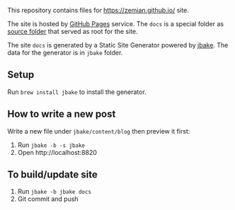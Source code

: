 This repository contains files for https://zemian.github.io/ site.

The site is hosted by [GitHub Pages](https://docs.github.com/en/github/working-with-github-pages) service. The `docs` is a special folder as [source folder](https://docs.github.com/en/github/working-with-github-pages/configuring-a-publishing-source-for-your-github-pages-site) that served as root for the site.

The site `docs` is generated by a Static Site Generator powered by [jbake](https://jbake.org/). The data for the generator is in `jbake` folder.

## Setup 

Run `brew install jbake` to install the generator.

## How to write a new post

Write a new file under `jbake/content/blog` then preview it first:

1. Run `jbake -b -s jbake`
2. Open http://localhost:8820

## To build/update site

1. Run `jbake -b jbake docs`
2. Git commit and push

